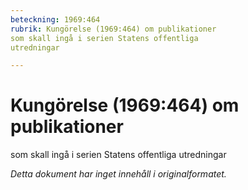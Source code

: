 ```yaml
---
beteckning: 1969:464
rubrik: Kungörelse (1969:464) om publikationer 
som skall ingå i serien Statens offentliga
utredningar

---
```

# Kungörelse (1969:464) om publikationer 
som skall ingå i serien Statens offentliga
utredningar

*Detta dokument har inget innehåll i originalformatet.*
